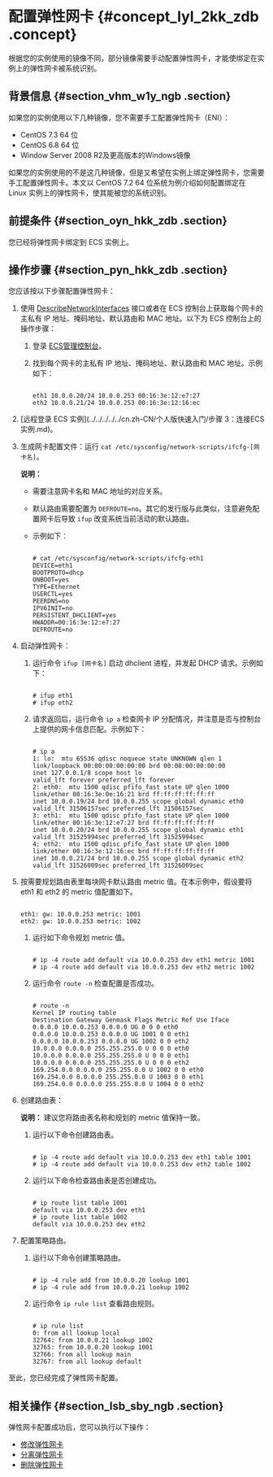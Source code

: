 # 配置弹性网卡 {#concept_lyl_2kk_zdb .concept}

根据您的实例使用的镜像不同，部分镜像需要手动配置弹性网卡，才能使绑定在实例上的弹性网卡被系统识别。

## 背景信息 {#section_vhm_w1y_ngb .section}

如果您的实例使用以下几种镜像，您不需要手工配置弹性网卡（ENI）：

-   CentOS 7.3 64 位
-   CentOS 6.8 64 位
-   Window Server 2008 R2及更高版本的Windows镜像

如果您的实例使用的不是这几种镜像，但是又希望在实例上绑定弹性网卡，您需要手工配置弹性网卡。本文以 CentOS 7.2 64 位系统为例介绍如何配置绑定在 Linux 实例上的弹性网卡，使其能被您的系统识别。

## 前提条件 {#section_oyn_hkk_zdb .section}

您已经将弹性网卡绑定到 ECS 实例上。

## 操作步骤 {#section_pyn_hkk_zdb .section}

您应该按以下步骤配置弹性网卡：

1.  使用 [DescribeNetworkInterfaces](../../../../../cn.zh-CN/API参考/弹性网卡/DescribeNetworkInterfaces.md#) 接口或者在 ECS 控制台上获取每个网卡的主私有 IP 地址、掩码地址、默认路由和 MAC 地址。以下为 ECS 控制台上的操作步骤：
    1.  登录 [ECS管理控制台](https://ecs.console.aliyun.com/?spm=a2c4g.11186623.2.9.FNEORG#/home)。
    2.  找到每个网卡的主私有 IP 地址、掩码地址、默认路由和 MAC 地址。示例如下：

        ```
        
        eth1 10.0.0.20/24 10.0.0.253 00:16:3e:12:e7:27
        eth2 10.0.0.21/24 10.0.0.253 00:16:3e:12:16:ec
        ```

2.  [远程登录 ECS 实例](../../../../../cn.zh-CN/个人版快速入门/步骤 3：连接ECS实例.md)。
3.  生成网卡配置文件：运行 `cat /etc/sysconfig/network-scripts/ifcfg-[网卡名]`。

    **说明：** 

    -   需要注意网卡名和 MAC 地址的对应关系。
    -   默认路由需要配置为 `DEFROUTE=no`。其它的发行版与此类似，注意避免配置网卡后导致 `ifup` 改变系统当前活动的默认路由。
    -   示例如下：

        ```
        
        # cat /etc/sysconfig/network-scripts/ifcfg-eth1 
        DEVICE=eth1
        BOOTPROTO=dhcp
        ONBOOT=yes
        TYPE=Ethernet
        USERCTL=yes
        PEERDNS=no
        IPV6INIT=no
        PERSISTENT_DHCLIENT=yes
        HWADDR=00:16:3e:12:e7:27
        DEFROUTE=no
        ```

4.  启动弹性网卡：
    1.  运行命令 `ifup [网卡名]` 启动 dhclient 进程，并发起 DHCP 请求。示例如下：

        ```
        
        # ifup eth1
        # ifup eth2
        ```

    2.  请求返回后，运行命令 `ip a` 检查网卡 IP 分配情况，并注意是否与控制台上提供的网卡信息匹配。示例如下：

        ```
        
        # ip a
        1: lo:  mtu 65536 qdisc noqueue state UNKNOWN qlen 1
        link/loopback 00:00:00:00:00:00 brd 00:00:00:00:00:00
        inet 127.0.0.1/8 scope host lo
        valid_lft forever preferred_lft forever
        2: eth0:  mtu 1500 qdisc pfifo_fast state UP qlen 1000
        link/ether 00:16:3e:0e:16:21 brd ff:ff:ff:ff:ff:ff
        inet 10.0.0.19/24 brd 10.0.0.255 scope global dynamic eth0
        valid_lft 31506157sec preferred_lft 31506157sec
        3: eth1:  mtu 1500 qdisc pfifo_fast state UP qlen 1000
        link/ether 00:16:3e:12:e7:27 brd ff:ff:ff:ff:ff:ff
        inet 10.0.0.20/24 brd 10.0.0.255 scope global dynamic eth1
        valid_lft 31525994sec preferred_lft 31525994sec
        4: eth2:  mtu 1500 qdisc pfifo_fast state UP qlen 1000
        link/ether 00:16:3e:12:16:ec brd ff:ff:ff:ff:ff:ff
        inet 10.0.0.21/24 brd 10.0.0.255 scope global dynamic eth2
        valid_lft 31526009sec preferred_lft 31526009sec
        ```

5.  按需要规划路由表里每块网卡默认路由 metric 值。在本示例中，假设要将 eth1 和 eth2 的 metric 值配置如下。

    ```
    
    eth1: gw: 10.0.0.253 metric: 1001
    eth2: gw: 10.0.0.253 metric: 1002
    ```

    1.  运行如下命令规划 metric 值。

        ```
        
        # ip -4 route add default via 10.0.0.253 dev eth1 metric 1001
        # ip -4 route add default via 10.0.0.253 dev eth2 metric 1002
        ```

    2.  运行命令 `route -n` 检查配置是否成功。

        ```
        
        # route -n
        Kernel IP routing table
        Destination Gateway Genmask Flags Metric Ref Use Iface
        0.0.0.0 10.0.0.253 0.0.0.0 UG 0 0 0 eth0
        0.0.0.0 10.0.0.253 0.0.0.0 UG 1001 0 0 eth1
        0.0.0.0 10.0.0.253 0.0.0.0 UG 1002 0 0 eth2
        10.0.0.0 0.0.0.0 255.255.255.0 U 0 0 0 eth0
        10.0.0.0 0.0.0.0 255.255.255.0 U 0 0 0 eth1
        10.0.0.0 0.0.0.0 255.255.255.0 U 0 0 0 eth2
        169.254.0.0 0.0.0.0 255.255.0.0 U 1002 0 0 eth0
        169.254.0.0 0.0.0.0 255.255.0.0 U 1003 0 0 eth1
        169.254.0.0 0.0.0.0 255.255.0.0 U 1004 0 0 eth2
        ```

6.  创建路由表：

    **说明：** 建议您将路由表名称和规划的 metric 值保持一致。

    1.  运行以下命令创建路由表。

        ```
        
        # ip -4 route add default via 10.0.0.253 dev eth1 table 1001
        # ip -4 route add default via 10.0.0.253 dev eth2 table 1002
        ```

    2.  运行以下命令检查路由表是否创建成功。

        ```
        
        # ip route list table 1001
        default via 10.0.0.253 dev eth1
        # ip route list table 1002
        default via 10.0.0.253 dev eth2
        ```

7.  配置策略路由。
    1.  运行以下命令创建策略路由。

        ```
        
        # ip -4 rule add from 10.0.0.20 lookup 1001
        # ip -4 rule add from 10.0.0.21 lookup 1002
        ```

    2.  运行命令 `ip rule list` 查看路由规则。

        ```
        
        # ip rule list
        0: from all lookup local
        32764: from 10.0.0.21 lookup 1002
        32765: from 10.0.0.20 lookup 1001
        32766: from all lookup main
        32767: from all lookup default
        ```


至此，您已经完成了弹性网卡配置。

## 相关操作 {#section_lsb_sby_ngb .section}

弹性网卡配置成功后，您可以执行以下操作：

-   [修改弹性网卡](cn.zh-CN/网络/弹性网卡/修改弹性网卡.md)
-   [分离弹性网卡](cn.zh-CN/网络/弹性网卡/分离弹性网卡.md#)
-   [删除弹性网卡](cn.zh-CN/网络/弹性网卡/删除弹性网卡.md)

